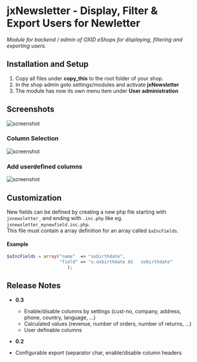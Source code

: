 # jxNewsletter - Display, Filter & Export Users for Newletter

*Module for backend / admin of OXID eShops for displaying, filtering and exporting users.*

## Installation and Setup
1. Copy all files under **copy_this** to the root folder of your shop.
2. In the shop admin goto settings/modules and activate **jxNewsletter**
3. The module has now its own menu item under **User administration**


## Screenshots
![screenshot](https://github.com/job963/jxNewsletter/raw/master/docs/img/userlist.png)

### Column Selection
![screenshot](https://github.com/job963/jxNewsletter/raw/master/docs/img/enabledisablecolumns.png)

### Add userdefined columns
![screenshot](https://github.com/job963/jxNewsletter/raw/master/docs/img/userdefinedcolumns.png)


## Customization
New fields can be defined by creating a new php file starting with ```jxnewsletter_``` and ending with ```.inc.php``` like eg. ```jxnewsletter_mynewfield.inc.php```.  
This file must contain a array definition for an array called ```$aIncFields```.

#### Example
```php
$aIncFields = array("name"  => "oxbirthdate",  
                    "field" => "u.oxbirthdate AS   oxbirthdate" 
                       );
```


## Release Notes
* **0.3**
  * Enable/disable columns by settings (cust-no, company, address, phone, country, language, ...)
  * Calculated values (revenue, number of orders, number of returns, ...)
  * User definable columns

*  **0.2**
  * Configurable export (separator char, enable/disable column headers
